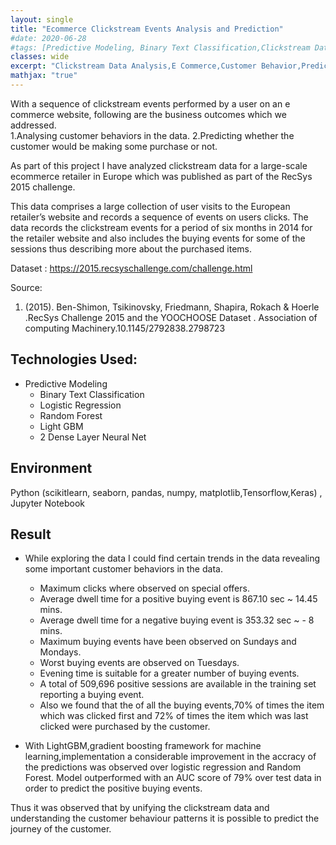 ```yaml
---
layout: single
title: "Ecommerce Clickstream Events Analysis and Prediction"
#date: 2020-06-28
#tags: [Predictive Modeling, Binary Text Classification,Clickstream Data,Data Trends]
classes: wide
excerpt: "Clickstream Data Analysis,E Commerce,Customer Behavior,Predictive Modeling,Binary Classfication,KNN , Python"
mathjax: "true"
---
```

With a sequence of clickstream events performed by a user on an e commerce website, following are the business outcomes which we addressed.<br>
1.Analysing customer behaviors in the data.
2.Predicting whether the customer would be making some purchase or not.<br>

As part of this project I have analyzed clickstream data for a large-scale ecommerce retailer in Europe which was published as part of the RecSys 2015 challenge. <br>

This data comprises a large collection of user visits to the European retailer’s website and records a sequence of events on users clicks. The data records the clickstream events for a period of six months in 2014 for the retailer website and also includes the buying events for some of the sessions thus describing more about the purchased items.

Dataset : https://2015.recsyschallenge.com/challenge.html

Source:
1. (2015). Ben-Shimon, Tsikinovsky, Friedmann, Shapira, Rokach & Hoerle .RecSys Challenge 2015 and the YOOCHOOSE Dataset . Association of computing Machinery.10.1145/2792838.2798723

## Technologies Used:
- Predictive Modeling
  - Binary Text Classification
   - Logistic Regression
   - Random Forest
   - Light GBM 
   - 2 Dense Layer Neural Net
    
## Environment
Python (scikitlearn, seaborn, pandas, numpy, matplotlib,Tensorflow,Keras) , Jupyter Notebook 

## Result
- While exploring the data I could find certain trends in the data revealing some important customer behaviors in the data.
  - Maximum clicks where observed on special offers.
  - Average dwell time for a positive buying event is 867.10 sec ~ 14.45 mins. 
  - Average dwell time for a negative buying event is 353.32 sec ~ - 8 mins. 
  - Maximum buying events have been observed on Sundays and Mondays.
  - Worst buying events are observed on Tuesdays.
  - Evening time is suitable for a greater number of buying events.
  - A total of 509,696 positive sessions are available in the training set reporting a buying event.
  - Also we found that the of all the buying events,70% of times the item which was clicked first and 72% of times the item which was last clicked were purchased by the customer.

- With LightGBM,gradient boosting framework for machine learning,implementation a considerable improvement in the accracy of the predictions was observed over logistic regression and Random Forest. Model outperformed with an AUC score of 79% over test data in order to predict the positive buying events.

Thus it was observed that by unifying the clickstream data and understanding the customer behaviour patterns it is possible to predict the journey of the customer.
